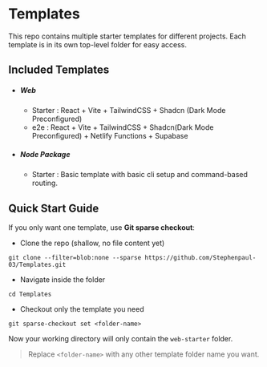 # Templates
This repo contains multiple starter templates for different projects. Each template is in its own top-level folder for easy access.

## Included Templates
* ##### Web
    * Starter : React + Vite + TailwindCSS + Shadcn (Dark Mode Preconfigured)
    * e2e : React + Vite + TailwindCSS + Shadcn(Dark Mode Preconfigured) + Netlify Functions + Supabase

* ##### Node Package
    * Starter : Basic template with basic cli setup and command-based routing.  

## Quick Start Guide

If you only want one template, use **Git sparse checkout**:


* Clone the repo (shallow, no file content yet)
```
git clone --filter=blob:none --sparse https://github.com/Stephenpaul-03/Templates.git
```
* Navigate inside the folder
```
cd Templates
```
* Checkout only the template you need
```
git sparse-checkout set <folder-name>
````

Now your working directory will only contain the `web-starter` folder.

> Replace `<folder-name>` with any other template folder name you want.

